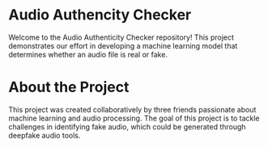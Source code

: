 # Audio Authencity Checker
Welcome to the Audio Authenticity Checker repository! This project demonstrates our effort in developing a machine learning model that determines whether an audio file is real or fake.

# About the Project

This project was created collaboratively by three friends passionate about machine learning and audio processing. The goal of this project is to tackle challenges in identifying fake audio, which could be generated through deepfake audio tools.


